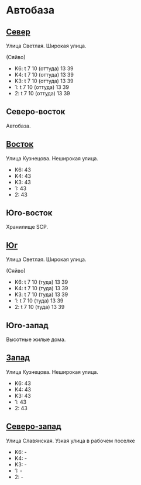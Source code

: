 # Автобаза

## [Север](./10380080.md)

Улица Светлая.
Широкая улица.

(Сяйво)

* K6:   t
        7   10 (оттуда) 13  39
* K4:   t
        7   10 (оттуда) 13  39
* K3:   t
        7   10 (оттуда) 13  39
* 1:    t
        7   10 (оттуда) 13  39
* 2:    t
        7   10 (оттуда) 13  39

## Северо-восток

Автобаза.

## [Восток](./10390085.md)

Улица Кузнецова.
Неширокая улица.

* K6:   43
* K4:   43
* K3:   43
* 1:    43
* 2:    43

## Юго-восток

Хранилище SCP.

## [Юг](./10380090.md)

Улица Светлая.
Широкая улица.

(Сяйво)

* K6:   t
        7   10 (туда)   13  39
* K4:   t
        7   10 (туда)   13  39
* K3:   t
        7   10 (туда)   13  39
* 1:    t
        7   10 (туда)   13  39
* 2:    t
        7   10 (туда)   13  39

## Юго-запад

Высотные жилые дома.

## [Запад](./10375085.md)

Улица Кузнецова.
Неширокая улица.

* K6:   43
* K4:   43
* K3:   43
* 1:    43
* 2:    43

## [Северо-запад](./10375082.md)

Улица Славянская.
Узкая улица в рабочем поселке

* K6:   -
* K4:   -
* K3:   -
* 1:    -
* 2:    -
